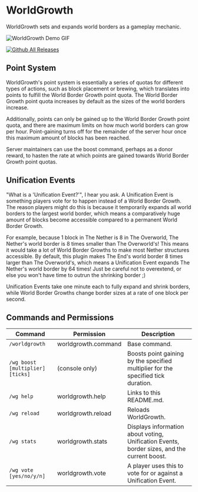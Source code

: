 # WorldGrowth
WorldGrowth sets and expands world borders as a gameplay mechanic.

![WorldGrowth Demo GIF](wgdemo.gif)

[![Github All Releases](https://img.shields.io/github/downloads/lichenaut/WorldGrowth/total.svg)]()

## Point System
WorldGrowth's point system is essentially a series of quotas for different types of actions, such as block placement or brewing, which translates into points to fulfill the World Border Growth point quota. The World Border Growth point quota increases by default as the sizes of the world borders increase.

Additionally, points can only be gained up to the World Border Growth point quota, and there are maximum limits on how much world borders can grow per hour. Point-gaining turns off for the remainder of the server hour once this maximum amount of blocks has been reached.

Server maintainers can use the boost command, perhaps as a donor reward, to hasten the rate at which points are gained towards World Border Growth point quotas.

## Unification Events
"What is a 'Unification Event?'", I hear you ask. A Unification Event is something players vote for to happen instead of a World Border Growth. The reason players might do this is because it temporarily expands all world borders to the largest world border, which means a comparatively huge amount of blocks become accessible compared to a permanent World Border Growth.

For example, because 1 block in The Nether is 8 in The Overworld, The Nether's world border is 8 times smaller than The Overworld's! This means it would take a lot of World Border Growths to make most Nether structures accessible. By default, this plugin makes The End's world border 8 times larger than The Overworld's, which means a Unification Event expands The Nether's world border by 64 times! Just be careful not to overextend, or else you won't have time to outrun the shrinking border ;)

Unification Events take one minute each to fully expand and shrink borders, while World Border Growths change border sizes at a rate of one block per second.

## Commands and Permissions
| Command               | Permission          | Description                                                                                        |
|-----------------------|---------------------|----------------------------------------------------------------------------------------------------|
| `/worldgrowth`        | worldgrowth.command | Base command.                                                                                     |
| `/wg boost [multiplier] [ticks]` | (console only)       | Boosts point gaining by the specified multiplier for the specified tick duration.               |
| `/wg help`            | worldgrowth.help    | Links to this README.md.                                                                          |
| `/wg reload`          | worldgrowth.reload  | Reloads WorldGrowth.                                                                              |
| `/wg stats`           | worldgrowth.stats   | Displays information about voting, Unification Events, border sizes, and the current boost.      |
| `/wg vote [yes/no/y/n]` | worldgrowth.vote  | A player uses this to vote for or against a Unification Event.                                    |

